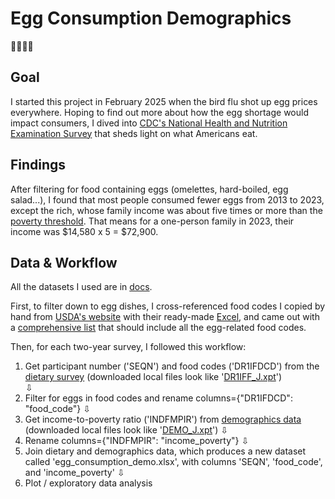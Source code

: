 # Egg Consumption Demographics
🪺🥚🍳🍮

## Goal
I started this project in February 2025 when the bird flu shot up egg prices everywhere.
Hoping to find out more about how the egg shortage would impact consumers, I dived into <a href="https://wwwn.cdc.gov/nchs/nhanes/default.aspx">CDC's National Health and Nutrition Examination Survey</a> that sheds light on what Americans eat.

## Findings
After filtering for food containing eggs (omelettes, hard-boiled, egg salad...), I found that most people consumed fewer eggs from 2013 to 2023, except the rich, whose family income was about five times or more than the <a href="https://aspe.hhs.gov/topics/poverty-economic-mobility/poverty-guidelines/prior-hhs-poverty-guidelines-federal-register-references/2023-poverty-guidelines-computations">poverty threshold</a>. That means for a one-person family in 2023, their income was $14,580 x 5 = $72,900.
 
## Data & Workflow
All the datasets I used are in [docs](docs). 

First, to filter down to egg dishes, I cross-referenced food codes I copied by hand from [USDA's website](https://fdc.nal.usda.gov/food-search?type=Survey%20(FNDDS)) with their ready-made [Excel](docs/WWEIA1112_foodcat_FNDDS.xlsx), and came out with a [comprehensive list](docs/appended_egg_codes.xlsx) that should include all the egg-related food codes.

Then, for each two-year survey, I followed this workflow:
1. Get participant number ('SEQN') and food codes ('DR1IFDCD') from the [dietary survey](https://wwwn.cdc.gov/nchs/nhanes/default.aspx) (downloaded local files look like '[DR1IFF_J.xpt](docs/2017-18/DR1IFF_J.xpt)')
<br>⇩</br>
2. Filter for eggs in food codes and rename columns={"DR1IFDCD": "food_code"}
⇩
3. Get income-to-poverty ratio ('INDFMPIR') from [demographics data](https://wwwn.cdc.gov/nchs/nhanes/search/datapage.aspx?Component=Demographics) (downloaded local files look like '[DEMO_J.xpt](docs/2017-18/DEMO_J.xpt)')
⇩
4. Rename columns={"INDFMPIR": "income_poverty"}
⇩
5. Join dietary and demographics data, which produces a new dataset called 'egg_consumption_demo.xlsx', with columns 'SEQN', 'food_code', and 'income_poverty'
⇩
5. Plot / exploratory data analysis